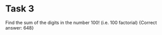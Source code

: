 # Task 3

Find the sum of the digits in the number 100! (i.e. 100 factorial) 
{Correct answer: 648}
